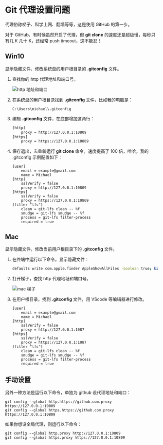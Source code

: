 # Git 代理设置问题

代理俗称梯子、科学上网、翻墙等等，这是使用 GitHub 的第一步。

对于 GitHub，有时候虽然开启了代理，但 __git clone__ 的速度还是超级慢，每秒只有几 K 几十 K，还经常 push timeout，这不能忍！

## Win10

显示隐藏文件，修改系统盘的用户根目录的 __.gitconfig__ 文件。

1. 查找你的 http 代理地址和端口号。

    ![http 地址和端口](https://docs.daocloud.io/daocloud-docs-images/docs/zh/docs/native/knowledge/images/proxy1.png)

2. 在系统盘的用户根目录找到 __.gitconfig__ 文件，比如我的电脑是：

    ```path
    C:\Users\michael\.gitconfig
    ```

3. 编辑 __.gitconfig__ 文件，在底部增加这两行：

    ```bash
    [http]
        proxy = http://127.0.0.1:10809
    [https]
        proxy = https://127.0.0.1:10809
    ```

4. 保存退出，去重新运行 __git clone__ 命令，速度提高了 100 倍，哈哈。我的 .gitconfig 示例配置如下：

    ```git
    [user]
        email = example@gmail.com
        name = Michael
    [http]
        sslVerify = false
        proxy = http://127.0.0.1:10809
    [https]
        sslVerify = false
        proxy = https://127.0.0.1:10809
    [filter "lfs"]
        clean = git-lfs clean -- %f
        smudge = git-lfs smudge -- %f
        process = git-lfs filter-process
        required = true
    ```

## Mac

显示隐藏文件，修改当前用户根目录下的 __.gitconfig__ 文件。

1. 在终端中运行以下命令，显示隐藏文件：

    ```bash
    defaults write com.apple.finder AppleShowAllFiles -boolean true; killall Finder
    ```

2. 打开梯子，查找 http 代理地址和端口号。

    ![mac 梯子](https://docs.daocloud.io/daocloud-docs-images/docs/zh/docs/native/knowledge/images/mac-proxy.png)

3. 在用户根目录，找到 __.gitconfig__ 文件，用 VScode 等编辑器进行修改。

    ```git
    [user]
        email = example@gmail.com
        name = Michael
    [http]
        sslVerify = false
        proxy = http://127.0.0.1:1087
    [https]
        sslVerify = false
        proxy = https://127.0.0.1:1087
    [filter "lfs"]
        clean = git-lfs clean -- %f
        smudge = git-lfs smudge -- %f
        process = git-lfs filter-process
        required = true
    ```

## 手动设置

另外一种方法是运行以下命令，单独为 github 设代理地址和端口：

```git
git config --global http.https://github.com.proxy https://127.0.0.1:10809
git config --global https.https://github.com.proxy https://127.0.0.1:10809
```

如果你想设全局代理，则运行以下命令：

```git
git config --global http.proxy http://127.0.0.1:10809
git config --global https.proxy https://127.0.0.1:10809
```
